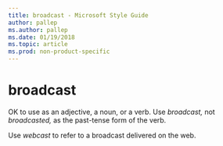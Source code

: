 ```yaml
---
title: broadcast - Microsoft Style Guide
author: pallep
ms.author: pallep
ms.date: 01/19/2018
ms.topic: article
ms.prod: non-product-specific
---
```


# broadcast

OK to use as an adjective, a noun, or a verb. Use *broadcast,* not *broadcasted,* as the past-tense form of the verb.

Use *webcast* to refer to a broadcast delivered on the web.

